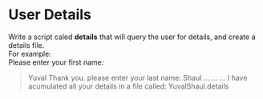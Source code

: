 # User Details

Write a script caled **details**  that will query the user for details, and create a details file.  
For example:  
Please enter your first name:
> Yuval
Thank you.
please enter your last name:
>Shaul
...
...
...
I have acumulated all your details in a file called:
YuvalShaul.details
